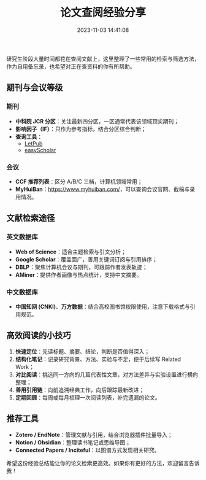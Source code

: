 ﻿---
title: "论文查阅经验分享"
date: 2023-11-03 14:41:08
draft: false
---

研究生阶段大量时间都花在查阅文献上，这里整理了一些常用的检索与筛选方法，作为自用备忘录，也希望对正在查资料的你有所帮助。

## 期刊与会议等级

### 期刊
- **中科院 JCR 分区**：关注最新四分区，一区通常代表该领域顶尖期刊；
- **影响因子（IF）**：只作为参考指标，结合分区综合判断；
- **查询工具**：
  - [LetPub](https://www.letpub.com.cn/index.php?page=journalapp)
  - [easyScholar](https://chrome.google.com/webstore/detail/easyscholar)

### 会议
- **CCF 推荐列表**：区分 A/B/C 三档，计算机领域常用；
- **MyHuiBan**：<https://www.myhuiban.com/>，可以查询会议官网、截稿与录用情况。

## 文献检索途径

### 英文数据库
- **Web of Science**：适合主题检索与引文分析；
- **Google Scholar**：覆盖面广，善用关键词订阅与引用排序；
- **DBLP**：聚焦计算机会议与期刊，可跟踪作者发表轨迹；
- **AMiner**：提供作者画像与热点统计，支持中文摘要。

### 中文数据库
- **中国知网 (CNKI)**、**万方数据**：结合高校图书馆权限使用，注意下载格式与引用规范。

## 高效阅读的小技巧

1. **快速定位**：先读标题、摘要、结论，判断是否值得深入；
2. **结构化笔记**：记录研究背景、方法、实验与不足，便于后续写 Related Work；
3. **对比阅读**：挑选同一方向的几篇代表性文章，对方法差异与实验设置进行横向整理；
4. **善用引用链**：向前追溯经典工作，向后跟踪最新改进；
5. **定期回顾**：每周或每月梳理一次阅读列表，补完遗漏的论文。

## 推荐工具

- **Zotero / EndNote**：管理文献与引用，结合浏览器插件批量导入；
- **Notion / Obsidian**：整理读书笔记或思维导图；
- **Connected Papers / Inciteful**：以图谱方式发现相关研究。

希望这份经验总结能让你的论文检索更高效。如果你有更好的方法，欢迎留言告诉我！
